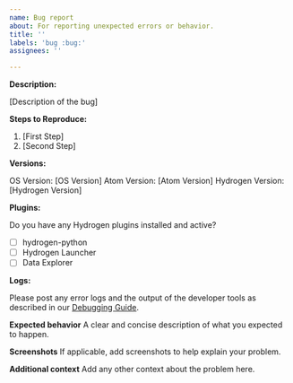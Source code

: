 ```yaml
---
name: Bug report
about: For reporting unexpected errors or behavior.
title: ''
labels: 'bug :bug:'
assignees: ''

---
```


<!-- Questions? Feel free to ping us on https://slack.nteract.io -->

**Description:**

[Description of the bug]

**Steps to Reproduce:**

1. [First Step]
2. [Second Step]

**Versions:**
<!-- You can get this information from copy and pasting the output of `atom --version`  from the command line. -->

OS Version: [OS Version]
Atom Version: [Atom Version]
Hydrogen Version: [Hydrogen Version]

**Plugins:**

Do you have any Hydrogen plugins installed and active?
- [ ] hydrogen-python
- [ ] Hydrogen Launcher
- [ ] Data Explorer

**Logs:**

Please post any error logs and the output of the developer tools as described in our [Debugging Guide](https://nteract.gitbooks.io/hydrogen/docs/Troubleshooting.html).

**Expected behavior**
A clear and concise description of what you expected to happen.

**Screenshots**
If applicable, add screenshots to help explain your problem.

**Additional context**
Add any other context about the problem here.
